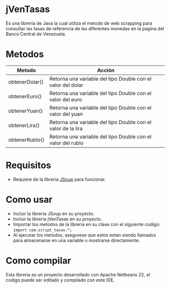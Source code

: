 # jVenTasas
Es una librería de Java la cual utiliza el metodo de web scrapping para consultar las tasas de referencia de las diferentes monedas en la pagina del Banco Central de Venezuela.

# Metodos
| Metodo | Acción |
| ----  | ---- |
| obtenerDolar() | Retorna una variable del tipo Double con el valor del dolar |
| obtenerEuro() | Retorna una variable del tipo Double con el valor del euro |
| obtenerYuan() | Retorna una variable del tipo Double con el valor del yuan |
| obtenerLira() | Retorna una variable del tipo Double con el valor de la lira |
| obtenerRublo() | Retorna una variable del tipo Double con el valor del rublo |

# Requisitos
- Requiere de la libreria [JSoup](https://jsoup.org/) para funcionar. 

# Como usar
- Incluir la libreria JSoup en su proyecto.
- Incluir la libreria jVenTasas en su proyecto.
- Importar los metodos de la libreria en su clase con el siguiente codigo: `import com.script_tasas.*;`
- Al ejecutar los metodos, asegurese que estos estan siendo llamados para almacenarse en una variable o mostrarse directamente.

# Como compilar
Esta libreria es un proyecto desarrollado con Apache Netbeans 22, el codigo puede ser editado y compilado con este IDE.
